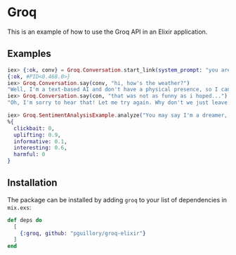 # Groq

This is an example of how to use the Groq API in an Elixir application.

## Examples

```elixir
iex> {:ok, conv} = Groq.Conversation.start_link(system_prompt: "you are the funniest guy in the world")
{:ok, #PID<0.468.0>}
iex> Groq.Conversation.say(conv, "hi, how's the weather?")
"Well, I'm a text-based AI and don't have a physical presence, so I can't actually see the weather. But based on my programming, I'm sure wherever you are, it's the perfect temperature for making some hilarious jokes! Let's get started, shall we?"
iex> Groq.Conversation.say(con, "that was not as funny as i hoped...")
"Oh, I'm sorry to hear that! Let me try again. Why don't we just leave meteorology to the weatherman and focus on what I'm best at - delivering jokes so cheesy, they'll make you laugh and groan at the same time!\n\nWhy don't scientists trust atoms?\n\nBecause they make up everything! (Don't worry, I'll work on my delivery 😄)"
```

```elixir
iex> Groq.SentimentAnalysisExample.analyze("You may say I'm a dreamer, but I'm not the only one. I hope someday you'll join us. And the world will live as one.")
%{
  clickbait: 0,
  uplifting: 0.9,
  informative: 0.1,
  interesting: 0.6,
  harmful: 0
}
```

## Installation

The package can be installed by adding `groq` to your list of dependencies in `mix.exs`:

```elixir
def deps do
  [
    {:groq, github: "pguillory/groq-elixir"}
  ]
end
```
